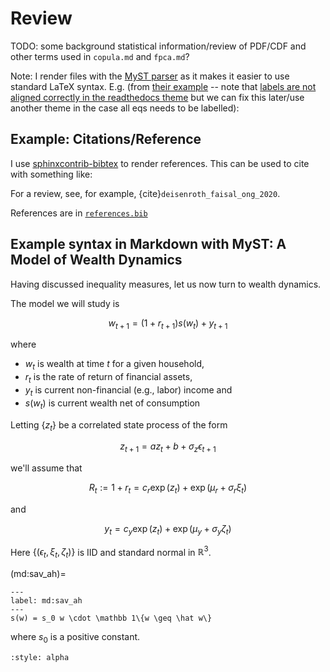 # Review

TODO: some background statistical information/review of PDF/CDF and other terms used in `copula.md` and `fpca.md`?

Note: I render files with the [MyST parser](https://myst-parser.readthedocs.io/en/latest/examples/wealth_dynamics_md.html) as it makes it easier to use standard LaTeX syntax. E.g. (from [their example](https://myst-parser.readthedocs.io/en/latest/examples/wealth_dynamics_md.html) -- note that [labels are not aligned correctly in the readthedocs theme](https://github.com/readthedocs/sphinx_rtd_theme/pull/383) but we can fix this later/use another theme in the case all eqs needs to be labelled):


## Example: Citations/Reference

I use [sphinxcontrib-bibtex](https://sphinxcontrib-bibtex.readthedocs.io/en/latest/quickstart.html) to render references. This can be used to cite with something like:

For a review, see, for example,
    {cite}`deisenroth_faisal_ong_2020`.

References are in [`references.bib`](references.bib)

## Example syntax in Markdown with MyST: A Model of Wealth Dynamics

Having discussed inequality measures, let us now turn to wealth
dynamics.

The model we will study is

$$
w_{t+1} = (1 + r_{t+1}) s(w_t) + y_{t+1}
$$

where

- $w_t$ is wealth at time $t$ for a given household,
- $r_t$ is the rate of return of financial assets,
- $y_t$ is current non-financial (e.g., labor) income and
- $s(w_t)$ is current wealth net of consumption

Letting $\{z_t\}$ be a correlated state process of the form

$$z_{t+1} = a z_t + b + \sigma_z \epsilon_{t+1}$$

we'll assume that

$$R_t := 1 + r_t = c_r \exp(z_t) + \exp(\mu_r + \sigma_r \xi_t)$$

and

$$y_t = c_y \exp(z_t) + \exp(\mu_y + \sigma_y \zeta_t)$$

Here $\{ (\epsilon_t, \xi_t, \zeta_t) \}$ is IID and standard normal in
$\mathbb R^3$.

(md:sav_ah)=

```{math}
---
label: md:sav_ah
---
s(w) = s_0 w \cdot \mathbb 1\{w \geq \hat w\}
```


where $s_0$ is a positive constant.


```{bibliography} references.bib
:style: alpha
```